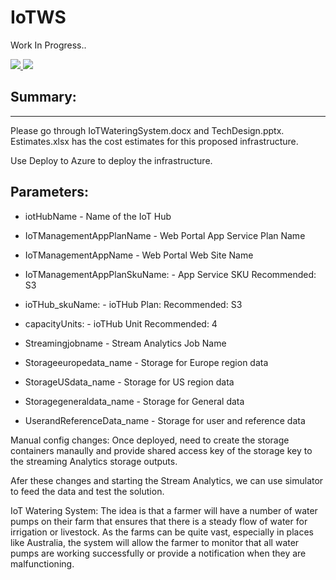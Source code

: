 # IoTWS

Work In Progress..

<a href="https://azuredeploy.net/?repository=https://github.com/chandramohanG/IoTWS" target="_blank">
    <img src="http://azuredeploy.net/deploybutton.png"/>
</a>

<a href="http://old.armviz.io/#/?load=https://raw.githubusercontent.com/ChandramohanG/IoTWS/master/azuredeploy.json" target="_blank">
  <img src="http://armviz.io/visualizebutton.png"/>
</a>


## Summary: ##
-------
Please go through IoTWateringSystem.docx and TechDesign.pptx. Estimates.xlsx has the cost estimates for this proposed infrastructure.

Use Deploy to Azure to deploy the infrastructure. 

## Parameters: ##

* iotHubName 			- Name of the IoT Hub
 
* IoTManagementAppPlanName	- Web Portal App Service Plan Name

* IoTManagementAppName		- Web Portal Web Site Name

* IoTManagementAppPlanSkuName: 	- App Service SKU 		Recommended: S3 

* ioTHub_skuName:			- ioTHub Plan: 		Recommended: S3 

* capacityUnits:			- ioTHub Unit		Recommended: 4

* Streamingjobname		- Stream Analytics Job Name

* Storageeuropedata_name	- Storage for Europe region data

* StorageUSdata_name		- Storage for US region data

* Storagegeneraldata_name	- Storage for General data

* UserandReferenceData_name	- Storage for user and reference data


Manual config changes: 
	Once deployed, need to create the storage containers manaully and provide shared access key of the storage key to the streaming Analytics storage outputs.

Afer these changes and starting the Stream Analytics, we can use simulator to feed the data and test the solution.


IoT Watering System: The idea is that a farmer will have a number of water pumps on their farm that ensures that there is a steady flow of water for irrigation or livestock. As the farms can be quite vast, especially in places like Australia, the system will allow the farmer to monitor that all water pumps are working successfully or provide a notification when they are malfunctioning.



